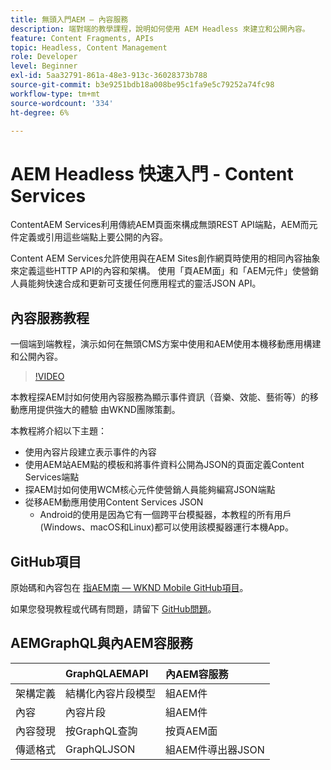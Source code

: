 ```yaml
---
title: 無頭入門AEM — 內容服務
description: 端對端的教學課程，說明如何使用 AEM Headless 來建立和公開內容。
feature: Content Fragments, APIs
topic: Headless, Content Management
role: Developer
level: Beginner
exl-id: 5aa32791-861a-48e3-913c-36028373b788
source-git-commit: b3e9251bdb18a008be95c1fa9e5c79252a74fc98
workflow-type: tm+mt
source-wordcount: '334'
ht-degree: 6%

---
```


# AEM Headless 快速入門 - Content Services

ContentAEM Services利用傳統AEM頁面來構成無頭REST API端點，AEM而元件定義或引用這些端點上要公開的內容。

Content AEM Services允許使用與在AEM Sites創作網頁時使用的相同內容抽象來定義這些HTTP API的內容和架構。 使用「頁AEM面」和「AEM元件」使營銷人員能夠快速合成和更新可支援任何應用程式的靈活JSON API。

## 內容服務教程

一個端到端教程，演示如何在無頭CMS方案中使用和AEM使用本機移動應用構建和公開內容。

>[!VIDEO](https://video.tv.adobe.com/v/28315?quality=12&learn=on)

本教程探AEM討如何使用內容服務為顯示事件資訊（音樂、效能、藝術等）的移動應用提供強大的體驗 由WKND團隊策劃。

本教程將介紹以下主題：

* 使用內容片段建立表示事件的內容
* 使用AEM站AEM點的模板和將事件資料公開為JSON的頁面定義Content Services端點
* 探AEM討如何使用WCM核心元件使營銷人員能夠編寫JSON端點
* 從移AEM動應用使用Content Services JSON
   * Android的使用是因為它有一個跨平台模擬器，本教程的所有用戶(Windows、macOS和Linux)都可以使用該模擬器運行本機App。

## GitHub項目

原始碼和內容包在 [指AEM南 — WKND Mobile GitHub項目](https://github.com/adobe/aem-guides-wknd-mobile)。

如果您發現教程或代碼有問題，請留下 [GitHub問題](https://github.com/adobe/aem-guides-wknd-mobile/issues)。

## AEMGraphQL與內AEM容服務

|  | GraphQLAEMAPI | 內AEM容服務 |
|--------------------------------|:-----------------|:---------------------|
| 架構定義 | 結構化內容片段模型 | 組AEM件 |
| 內容 | 內容片段 | 組AEM件 |
| 內容發現 | 按GraphQL查詢 | 按頁AEM面 |
| 傳遞格式 | GraphQLJSON | 組AEM件導出器JSON |
